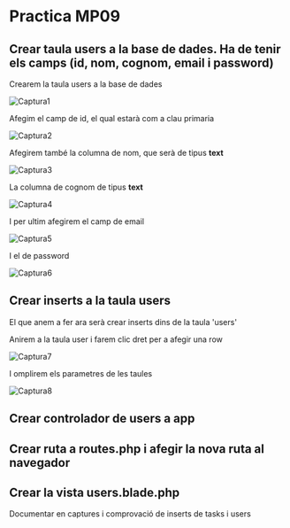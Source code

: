 # Practica MP09

## Crear taula users a la base de dades. Ha de tenir els camps (id, nom, cognom, email i password)
Crearem la taula users a la base de dades

![Captura1](Capturas/Selección_001.png)

Afegim el camp de id, el qual estarà com a clau primaria

![Captura2](Capturas/Selección_002.png)

Afegirem també la columna de nom, que serà de tipus **text**

![Captura3](Capturas/Selección_003.png)

La columna de cognom de tipus **text**

![Captura4](Capturas/Selección_004.png)


I per ultim afegirem el camp de email

![Captura5](Capturas/Selección_005.png)

I el de password

![Captura6](Capturas/Selección_006.png)

## Crear inserts a la taula users

El que anem a fer ara serà crear inserts dins de la taula 'users'

Anirem a la taula user i farem clic dret per a afegir una row

![Captura7](Capturas/Selección_007.png)

I omplirem els parametres de les taules

![Captura8](Capturas/Selección_008.png)

## Crear controlador de users a app
## Crear ruta a routes.php i afegir la nova ruta al navegador
## Crear la vista users.blade.php

Documentar en captures i comprovació de inserts de tasks i users